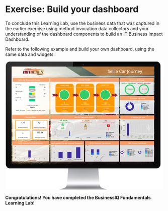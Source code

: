 # Exercise: Build your dashboard

To conclude this Learning Lab, use the business data that was captured in the earlier exercise using method invocation data collectors and your understanding of the dashboard components to build an IT Business Impact Dashboard.

Refer to the following example and build your own dashboard, using the same  data and widgets.

![DiscoverCallGraphMethods 1](assets/images/06-BusinessDashboard-01.png)


**Congratulations! You have completed the BusinessIQ Fundamentals Learning Lab!**
